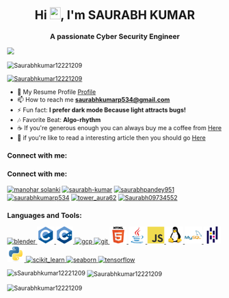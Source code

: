 <h1 align="center">Hi <img src="https://encrypted-tbn0.gstatic.com/images?q=tbn:ANd9GcTzLzj8hPBpm3o1QpAmRQWK82kA4aWEi42fYA&s"width="25" height="28">, I'm SAURABH KUMAR</h1>
<h3 align="center">A passionate Cyber Security Engineer</h3>

![](https://miro.medium.com/v2/resize:fit:1400/1*RCHvLC5T-CNGbc5GWzSvoA.gif)


<p align="left"> <img src="https://komarev.com/ghpvc/?username=Saurabhkumar12221209&label=Profile%20views&color=0e75b6&style=flat" alt="Saurabhkumar12221209" /> </p>

<p align="left"> <a href="https://github.com/ryo-ma/github-profile-trophy"><img src="https://github-profile-trophy.vercel.app/?username=solankiboy939" alt="Saurabhkumar12221209" /></a> </p>

- 🧾 My Resume Profile [Profile]()
- 📫 How to reach me **saurabhkumarp534@gmail.com**
- ⚡ Fun fact: **I prefer dark mode Because light attracts bugs!**
- 🎶 Favorite Beat: **Algo-rhythm**
- ☕ If you're generous enough you can always buy me a coffee from [Here]()
- 📖 if you're like to read a interesting article then you should go [Here]()
  
<h3 align="left">Connect with me:</h3>
<h3 align="left">Connect with me:</h3>
<p align="left">
<a href="https://www.linkedin.com/in/saurabh-kumar-8b346a254" target="blank"><img align="center" src="https://raw.githubusercontent.com/rahuldkjain/github-profile-readme-generator/master/src/images/icons/Social/linked-in-alt.svg" alt="manohar solanki" height="30" width="40" /></a>
<a href="https://stackoverflow.com/users/20809004/saurabh-kumar" target="blank"><img align="center" src="https://raw.githubusercontent.com/rahuldkjain/github-profile-readme-generator/master/src/images/icons/Social/stack-overflow.svg" alt="saurabh-kumar" height="30" width="40" /></a>
<a href="https://www.instagram.com/saurabhpandey951/" target="blank"><img align="center" src="https://raw.githubusercontent.com/rahuldkjain/github-profile-readme-generator/master/src/images/icons/Social/instagram.svg" alt="saurabhpandey951" height="30" width="40" /></a>
<a href="https://www.hackerrank.com/profile/saurabhkumarp534" target="blank"><img align="center" src="https://raw.githubusercontent.com/rahuldkjain/github-profile-readme-generator/master/src/images/icons/Social/hackerrank.svg" alt="saurabhkumarp534" height="30" width="40" /></a>
<a href="https://www.codechef.com/users/tower_aura_62" target="blank"><img align="center" src="https://raw.githubusercontent.com/rahuldkjain/github-profile-readme-generator/master/src/images/icons/Social/codechef.svg" alt="tower_aura62" height="30" width="40" /></a>
<a href=" https://x.com/Saurabh09734552"><img align="center" src="https://img.freepik.com/free-vector/new-2023-twitter-logo-x-icon-design_1017-45418.jpg?size=338&ext=jpg&ga=GA1.1.1819120589.1728518400&semt=ais_hybrid-rr-similar"alt="Saurabh09734552" height="30" width="40" /></a>
</p>


<h3 align="left">Languages and Tools:</h3>
<p align="left"> <a href="https://www.blender.org/" target="_blank" rel="noreferrer"> <img src="https://download.blender.org/branding/community/blender_community_badge_white.svg" alt="blender" width="40" height="40"/> </a> <a href="https://www.cprogramming.com/" target="_blank" rel="noreferrer"> <img src="https://raw.githubusercontent.com/devicons/devicon/master/icons/c/c-original.svg" alt="c" width="40" height="40"/> </a> <a href="https://www.w3schools.com/cpp/" target="_blank" rel="noreferrer"> <img src="https://raw.githubusercontent.com/devicons/devicon/master/icons/cplusplus/cplusplus-original.svg" alt="cplusplus" width="40" height="40"/> </a> <a href="https://cloud.google.com" target="_blank" rel="noreferrer"> <img src="https://www.vectorlogo.zone/logos/google_cloud/google_cloud-icon.svg" alt="gcp" width="40" height="40"/> </a> <a href="https://git-scm.com/" target="_blank" rel="noreferrer"> <img src="https://www.vectorlogo.zone/logos/git-scm/git-scm-icon.svg" alt="git" width="40" height="40"/> </a> <a href="https://www.w3.org/html/" target="_blank" rel="noreferrer"> <img src="https://raw.githubusercontent.com/devicons/devicon/master/icons/html5/html5-original-wordmark.svg" alt="html5" width="40" height="40"/> </a> <a href="https://www.java.com" target="_blank" rel="noreferrer"> <img src="https://raw.githubusercontent.com/devicons/devicon/master/icons/java/java-original.svg" alt="java" width="40" height="40"/> </a> <a href="https://developer.mozilla.org/en-US/docs/Web/JavaScript" target="_blank" rel="noreferrer"> <img src="https://raw.githubusercontent.com/devicons/devicon/master/icons/javascript/javascript-original.svg" alt="javascript" width="40" height="40"/> </a> <a href="https://www.linux.org/" target="_blank" rel="noreferrer"> <img src="https://raw.githubusercontent.com/devicons/devicon/master/icons/linux/linux-original.svg" alt="linux" width="40" height="40"/> </a> <a href="https://www.mysql.com/" target="_blank" rel="noreferrer"> <img src="https://raw.githubusercontent.com/devicons/devicon/master/icons/mysql/mysql-original-wordmark.svg" alt="mysql" width="40" height="40"/> </a> <a href="https://pandas.pydata.org/" target="_blank" rel="noreferrer"> <img src="https://raw.githubusercontent.com/devicons/devicon/2ae2a900d2f041da66e950e4d48052658d850630/icons/pandas/pandas-original.svg" alt="pandas" width="40" height="40"/> </a> <a href="https://www.python.org" target="_blank" rel="noreferrer"> <img src="https://raw.githubusercontent.com/devicons/devicon/master/icons/python/python-original.svg" alt="python" width="40" height="40"/> </a> <a href="https://scikit-learn.org/" target="_blank" rel="noreferrer"> <img src="https://upload.wikimedia.org/wikipedia/commons/0/05/Scikit_learn_logo_small.svg" alt="scikit_learn" width="40" height="40"/> </a> <a href="https://seaborn.pydata.org/" target="_blank" rel="noreferrer"> <img src="https://seaborn.pydata.org/_images/logo-mark-lightbg.svg" alt="seaborn" width="40" height="40"/> </a> <a href="https://www.tensorflow.org" target="_blank" rel="noreferrer"> <img src="https://www.vectorlogo.zone/logos/tensorflow/tensorflow-icon.svg" alt="tensorflow" width="40" height="40"/> </a> </p>

<p><img align="left" src="https://github-readme-stats.vercel.app/api/top-langs?username=Saurabhkumar12221209&show_icons=true&locale=en&layout=compact" alt="sSaurabhkumar12221209" /></p>

<p>&nbsp;<img align="center" src="https://github-readme-stats.vercel.app/api?username=Saurabhkumar12221209&show_icons=true&locale=en" alt="Saurabhkumar12221209" /></p>

<p><img align="center" src="https://github-readme-streak-stats.herokuapp.com/?user=Saurabhkumar12221209&" alt="Saurabhkumar12221209" /></p>
